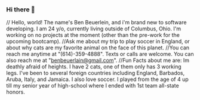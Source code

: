 ### Hi there 👋

<!--
**benmbeuerlein/benmbeuerlein** is a ✨ _special_ ✨ repository because its `README.md` (this file) appears on your GitHub profile.

Here are some ideas to get you started:

- 🔭 I’m currently working on ...
- 🌱 I’m currently learning ...
- 👯 I’m looking to collaborate on ...
- 🤔 I’m looking for help with ...
- 💬 Ask me about ...
- 📫 How to reach me: ...
- 😄 Pronouns: ...
- ⚡ Fun fact: ...
-->
// Hello, world! The name's Ben Beuerlein, and i'm brand new to software developing. I am 24 y/o, currently living outside of Columbus, Ohio. I'm working on no projects at the moment (other than the pre-work for the upcoming bootcamp). 
//Ask me about my trip to play soccer in England, or about why cats are my favorite animal on the face of this planet. 
//You can reach me anytime at "(614)-359-4888". Texts or calls are welcome. You can also reach me at "benbeuerlain@gmail.com".
//Fun Facts about me are: Im deathly afraid of heights. I have 2 cats, one of them only has 3 working legs. I've been to several foreign countries including England, Barbados, Aruba, Italy, and Jamaica. I also love soccer. I played from the age of 4 up till my senior year of high-school where I ended with 1st team all-state honors. 